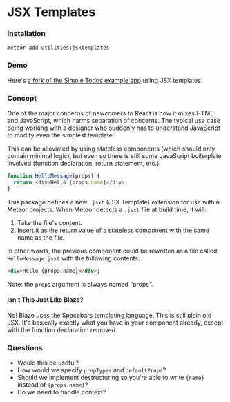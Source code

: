 # JSX Templates

### Installation

`meteor add utilities:jsxtemplates`

### Demo

Here's [a fork of the Simple Todos example app](https://github.com/SachaG/simple-todos-react-jsxt) using JSX templates. 

### Concept

One of the major concerns of newcomers to React is how it mixes HTML and JavaScript, which harms separation of concerns. The typical use case being working with a designer who suddenly has to understand JavaScript to modify even the simplest template. 

This can be alleviated by using stateless components (which should only contain minimal logic), but even so there is still some JavaScript boilerplate involved (function declaration, return statement, etc.):

```js
function HelloMessage(props) {
  return <div>Hello {props.name}</div>;
}
```

This package defines a new `.jsxt` (JSX Template) extension for use within Meteor projects. When Meteor detects a `.jsxt` file at build time, it will:

1. Take the file's content.
2. Insert it as the return value of a stateless component with the same name as the file.

In other words, the previous component could be rewritten as a file called `HelloMessage.jsxt` with the following contents: 

```html
<div>Hello {props.name}</div>;
```

Note: the `props` argument is always named “props”.

#### Isn't This Just Like Blaze?

No! Blaze uses the Spacebars templating language. This is still plain old JSX. It's basically exactly what you have in your component already, except with the function declaration removed. 

### Questions

- Would this be useful?
- How would we specify `propTypes` and `defaultProps`?
- Should we implement destructuring so you're able to write `{name}` instead of `{props.name}`?
- Do we need to handle context?
